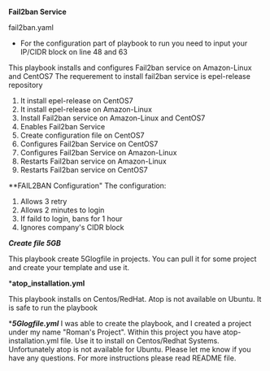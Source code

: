 ******Fail2ban Service******

fail2ban.yaml

* For the configuration part of playbook to run you need to input your IP/CIDR block on line 48 and 63

This playbook installs and configures Fail2ban service on Amazon-Linux and CentOS7 
The requerement to install fail2ban service is epel-release repository
1. It install epel-release on CentOS7 
2. It install epel-release on Amazon-Linux
3. Install Fail2ban service on Amazon-Linux and CentOS7 
4. Enables Fail2ban Service
5. Create configuration file on CentOS7
6. Configures Fail2ban Service on CentOS7
7. Configures Fail2ban Service on Amazon-Linux
8. Restarts Fail2ban service on Amazon-Linux
9. Restarts Fail2ban service on CentOS7


**FAIL2BAN Configuration"
The configuration:
1. Allows 3 retry
2. Allows 2 minutes to login
3. If faild to login, bans for 1 hour
4. Ignores company's CIDR block


*****Create file 5GB*****

This playbook create 5Glogfile in projects.
You can pull it for some project
and create your template and use it. 




***atop_installation.yml**

This playbook installs on Centos/RedHat. 
Atop is not available on Ubuntu. 
It is safe to run the playbook

****5Glogfile.yml***
I was able to create the playbook, and I created a project under my name "Roman's Project". Within this project you have atop-installation.yml file. Use it to install on Centos/Redhat Systems.
Unfortunately atop is not available for Ubuntu. Please let me know if you have any questions. For more instructions please read README file.
